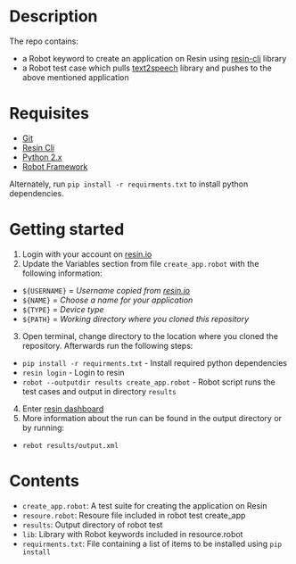 # Description
The repo contains:
 * a Robot keyword to create an application on Resin using [resin-cli](https://github.com/resin-io/resin-cli) library
 * a Robot test case which pulls [text2speech](https://github.com/resin-io/text2speech) library and pushes to the above 
mentioned application

# Requisites
* [Git](https://git-scm.com/)
* [Resin Cli](https://github.com/resin-io/resin-cli)
* [Python 2.x](https://www.python.org/downloads/)
* [Robot Framework](http://robotframework.org/)

Alternately, run `pip install -r requirments.txt` to install python dependencies.

# Getting started
1. Login with your account on [resin.io](https://dashboard.resin.io/login)
2. Update the Variables section from file `create_app.robot` with the following information:
 * `${USERNAME}` = *Username copied from [resin.io](https://dashboard.resin.io/apps)*
 * `${NAME}` = _Choose a name for your application_
 * `${TYPE}` = _Device type_
 * `${PATH}` = _Working directory where you cloned this repository_
3. Open terminal, change directory to the location where you cloned the repository. Afterwards run the following steps:
 * `pip install -r requirments.txt` - Install required python dependencies 
 * `resin login` - Login to resin
 * `robot --outputdir results create_app.robot` - Robot script runs the test cases and output in directory `results`
4. Enter [resin dashboard](https://dashboard.resin.io/apps)
5. More information about the run can be found in the output directory or by running: 
 * `rebot results/output.xml` 


# Contents
* `create_app.robot`:  A test suite for creating the application on Resin
* `resoure.robot`:  Resoure file included in robot test create_app
* `results`:  Output directory of robot test
* `lib`:  Library with Robot keywords included in resource.robot
* `requirments.txt`:  File containing a list of items to be installed using `pip install` 
